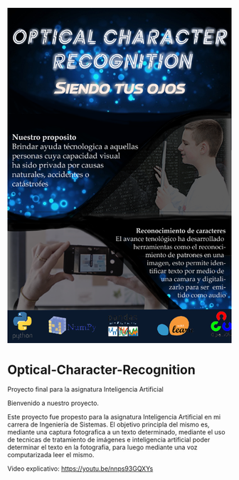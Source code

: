![Banner El Arte mas allá del Humano](Banner.png)
# Optical-Character-Recognition
Proyecto final para la asignatura Inteligencia Artificial

Bienvenido a nuestro proyecto.

Este proyecto fue propesto para la asignatura Inteligencia Artificial en mi carrera de Ingeniería
de Sistemas. El objetivo principla del mismo es, mediante una captura fotografica a un texto determinado,
mediante el uso de tecnicas de tratamiento de imágenes e inteligencia artificial poder determinar el texto
en la fotografia, para luego mediante una voz computarizada leer el mismo.

Video explicativo: https://youtu.be/nnps93GQXYs
